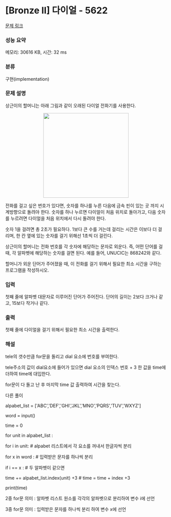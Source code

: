 # [Bronze II] 다이얼 - 5622 

[문제 링크](https://www.acmicpc.net/problem/5622) 

### 성능 요약

메모리: 30616 KB, 시간: 32 ms

### 분류

구현(implementation)

### 문제 설명

<p>상근이의 할머니는 아래 그림과 같이 오래된 다이얼 전화기를 사용한다.</p>

<p style="text-align: center;"><img alt="" src="https://upload.acmicpc.net/9c88dd24-3a4c-4a09-bc50-e6496958214d/-/preview/" style="width: 267px; height: 265px;"></p>

<p>전화를 걸고 싶은 번호가 있다면, 숫자를 하나를 누른 다음에 금속 핀이 있는 곳 까지 시계방향으로 돌려야 한다. 숫자를 하나 누르면 다이얼이 처음 위치로 돌아가고, 다음 숫자를 누르려면 다이얼을 처음 위치에서 다시 돌려야 한다.</p>

<p>숫자 1을 걸려면 총 2초가 필요하다. 1보다 큰 수를 거는데 걸리는 시간은 이보다 더 걸리며, 한 칸 옆에 있는 숫자를 걸기 위해선 1초씩 더 걸린다.</p>

<p>상근이의 할머니는 전화 번호를 각 숫자에 해당하는 문자로 외운다. 즉, 어떤 단어를 걸 때, 각 알파벳에 해당하는 숫자를 걸면 된다. 예를 들어, UNUCIC는 868242와 같다.</p>

<p>할머니가 외운 단어가 주어졌을 때, 이 전화를 걸기 위해서 필요한 최소 시간을 구하는 프로그램을 작성하시오.</p>

### 입력 

 <p>첫째 줄에 알파벳 대문자로 이루어진 단어가 주어진다. 단어의 길이는 2보다 크거나 같고, 15보다 작거나 같다.</p>

### 출력 

 <p>첫째 줄에 다이얼을 걸기 위해서 필요한 최소 시간을 출력한다.</p>

### 해설
<p> tele의 갯수만큼 for문을 돌리고 dial 요소에 번호를 부여한다. </p>
<p> tele주소의 값이 dial요소에 들어가 있으면 dial 요소의 인덱스 번호 + 3 한 값을 time에 더하여 time에 대입한다. </p>
<p> for문이 다 돌고 난 후 마지막 time 값 출력하여 시간을 찾는다. </p>

<p>다른 풀이 </p>
<p>alpabet_list = ['ABC','DEF','GHI','JKL','MNO','PQRS','TUV','WXYZ']</p>
<p>word = input()</p>

<p>time = 0</p>
<p>for unit in alpabet_list :  </p>
<p>    for i in unit:  # alpabet 리스트에서 각 요소를 꺼내서 한글자씩 분리</p>
<p>        for x in word :  # 입력받은 문자를 하나씩 분리</p>
<p>            if i == x :  # 두 알파벳이 같으면</p>
<p>                time += alpabet_list.index(unit) +3  # time = time + index +3</p>
<p>print(time)</p>
<p> 2중 for문 의미 : 알파벳 리스트 원소를 각각의 알파벳으로 분리하여 변수 i에 선언</p>
<p> 3중 for문 의미 : 입력받은 문자를 하나씩 분리 하여 변수 x에 선언 </p>
